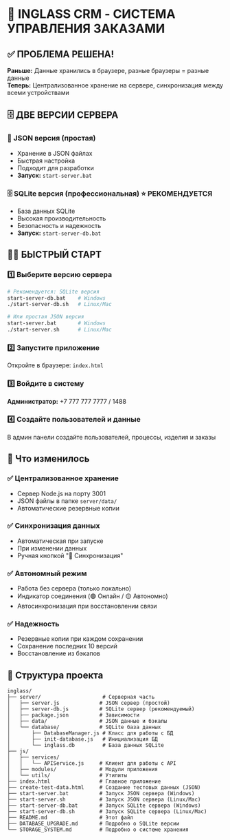 # 🚀 INGLASS CRM - СИСТЕМА УПРАВЛЕНИЯ ЗАКАЗАМИ

## ✅ ПРОБЛЕМА РЕШЕНА!

**Раньше:** Данные хранились в браузере, разные браузеры = разные данные  
**Теперь:** Централизованное хранение на сервере, синхронизация между всеми устройствами

## 🗄️ ДВЕ ВЕРСИИ СЕРВЕРА

### 📁 JSON версия (простая)
- Хранение в JSON файлах
- Быстрая настройка
- Подходит для разработки
- **Запуск:** `start-server.bat`

### 🗄️ SQLite версия (профессиональная) ⭐ РЕКОМЕНДУЕТСЯ
- База данных SQLite
- Высокая производительность
- Безопасность и надежность
- **Запуск:** `start-server-db.bat`

## 🏃‍♂️ БЫСТРЫЙ СТАРТ

### 1️⃣ Выберите версию сервера
```bash
# Рекомендуется: SQLite версия
start-server-db.bat    # Windows
./start-server-db.sh   # Linux/Mac

# Или простая JSON версия
start-server.bat       # Windows  
./start-server.sh      # Linux/Mac
```

### 2️⃣ Запустите приложение
Откройте в браузере: `index.html`

### 3️⃣ Войдите в систему
**Администратор:** +7 777 777 7777 / 1488

### 4️⃣ Создайте пользователей и данные
В админ панели создайте пользователей, процессы, изделия и заказы

## 🔧 Что изменилось

### ✅ Централизованное хранение
- Сервер Node.js на порту 3001
- JSON файлы в папке `server/data/`
- Автоматические резервные копии

### ✅ Синхронизация данных
- Автоматическая при запуске
- При изменении данных
- Ручная кнопкой "🔄 Синхронизация"

### ✅ Автономный режим
- Работа без сервера (только локально)
- Индикатор соединения (🟢 Онлайн / 🟡 Автономно)
- Автосинхронизация при восстановлении связи

### ✅ Надежность
- Резервные копии при каждом сохранении
- Сохранение последних 10 версий
- Восстановление из бэкапов

## 📁 Структура проекта

```
inglass/
├── server/                    # Серверная часть
│   ├── server.js             # JSON сервер (простой)
│   ├── server-db.js          # SQLite сервер (рекомендуемый)
│   ├── package.json          # Зависимости
│   ├── data/                 # JSON данные и бэкапы
│   └── database/             # SQLite база данных
│       ├── DatabaseManager.js # Класс для работы с БД
│       ├── init-database.js   # Инициализация БД
│       └── inglass.db         # База данных SQLite
├── js/
│   ├── services/
│   │   └── APIService.js     # Клиент для работы с API
│   ├── modules/              # Модули приложения
│   └── utils/                # Утилиты
├── index.html                # Главное приложение
├── create-test-data.html     # Создание тестовых данных (JSON)
├── start-server.bat          # Запуск JSON сервера (Windows)
├── start-server.sh           # Запуск JSON сервера (Linux/Mac)
├── start-server-db.bat       # Запуск SQLite сервера (Windows)
├── start-server-db.sh        # Запуск SQLite сервера (Linux/Mac)
├── README.md                 # Этот файл
├── DATABASE_UPGRADE.md       # Подробно о SQLite версии
└── STORAGE_SYSTEM.md         # Подробно о системе хранения
```
